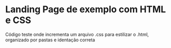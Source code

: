 # Landing Page de exemplo com HTML e CSS
Código teste onde incrementa um arquivo .css para estilizar o .html, organizado por pastas e identação correta